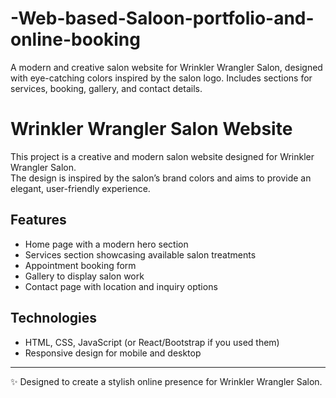 # -Web-based-Saloon-portfolio-and-online-booking
A modern and creative salon website for Wrinkler Wrangler Salon, designed with eye-catching colors inspired by the salon logo. Includes sections for services, booking, gallery, and contact details.
# Wrinkler Wrangler Salon Website  

This project is a creative and modern salon website designed for Wrinkler Wrangler Salon.  
The design is inspired by the salon’s brand colors and aims to provide an elegant, user-friendly experience.  

## Features
- Home page with a modern hero section  
- Services section showcasing available salon treatments  
- Appointment booking form  
- Gallery to display salon work  
- Contact page with location and inquiry options  

## Technologies
- HTML, CSS, JavaScript (or React/Bootstrap if you used them)  
- Responsive design for mobile and desktop  

---
✨ Designed to create a stylish online presence for Wrinkler Wrangler Salon.
